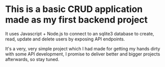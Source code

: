 # This is a basic CRUD application made as my first backend project

It uses Javascript + Node.js to connect to an sqlite3 database to create, read, update and delete users by exposing API endpoints.

It's a very, very simple project which I had made for getting my hands dirty with some API development, I promise to deliver better and bigger projects afterwards, so stay tuned.
